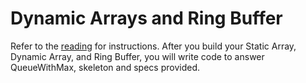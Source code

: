 # Dynamic Arrays and Ring Buffer

Refer to the [reading](https://github.com/appacademy/sf-job-search-curriculum/blob/master/algorithms/arrays/arrays_reading.md) for instructions.
After you build your Static Array, Dynamic Array, and Ring Buffer, you will write code to answer QueueWithMax, skeleton and specs provided.
